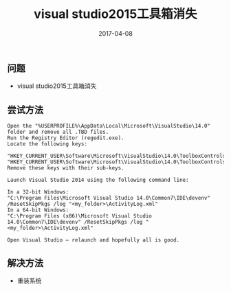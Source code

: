 ﻿---
layout: post
title: "visual studio2015工具箱消失"
date: 2017-04-08
description: "visual studio2015工具箱消失"
tag: 博客 
---   

## 问题
- visual studio2015工具箱消失

## 尝试方法
```
Open the "%USERPROFILE%\AppData\Local\Microsoft\VisualStudio\14.0" folder and remove all .TBD files.
Run the Registry Editor (regedit.exe).
Locate the following keys:

"HKEY_CURRENT_USER\Software\Microsoft\VisualStudio\14.0\ToolboxControlsInstaller_AssemblyFoldersExCache"
"HKEY_CURRENT_USER\Software\Microsoft\VisualStudio\14.0\ToolboxControlsInstallerCache"
Remove these keys with their sub-keys.

Launch Visual Studio 2014 using the following command line:

In a 32-bit Windows:
"C:\Program Files\Microsoft Visual Studio 14.0\Common7\IDE\devenv" /ResetSkipPkgs /log "<my_folder>\ActivityLog.xml"
In a 64-bit Windows:
"C:\Program Files (x86)\Microsoft Visual Studio 14.0\Common7\IDE\devenv" /ResetSkipPkgs /log "<my_folder>\ActivityLog.xml"

Open Visual Studio – relaunch and hopefully all is good.
```

## 解决方法
- 重装系统


